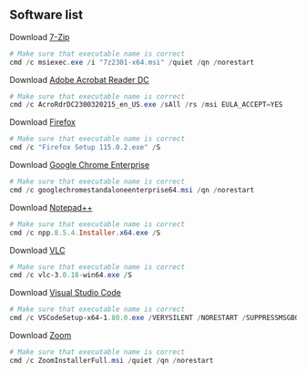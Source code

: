 ## Software list
Download [7-Zip](https://7-zip.org/download.html) <br />
```powershell
# Make sure that executable name is correct
cmd /c msiexec.exe /i "7z2301-x64.msi" /quiet /qn /norestart
```
Download [Adobe Acrobat Reader DC](https://get.adobe.com/reader/enterprise/) <br />
```powershell
# Make sure that executable name is correct
cmd /c AcroRdrDC2300320215_en_US.exe /sAll /rs /msi EULA_ACCEPT=YES
```
Download [Firefox](https://www.mozilla.org/en-US/firefox/all/#product-desktop-release) <br />
```powershell
# Make sure that executable name is correct
cmd /c "Firefox Setup 115.0.2.exe" /S
```
Download [Google Chrome Enterprise](https://chromeenterprise.google/browser/download/#windows-tab) <br />
```powershell
# Make sure that executable name is correct
cmd /c googlechromestandaloneenterprise64.msi /qn /norestart
```
Download [Notepad++](https://notepad-plus-plus.org/downloads/) <br />
```powershell
# Make sure that executable name is correct
cmd /c npp.8.5.4.Installer.x64.exe /S
```
Download [VLC](https://www.videolan.org/) <br />
```powershell
# Make sure that executable name is correct
cmd /c vlc-3.0.18-win64.exe /S
```
Download [Visual Studio Code](https://code.visualstudio.com/Download) <br />
```powershell
# Make sure that executable name is correct
cmd /c VSCodeSetup-x64-1.80.0.exe /VERYSILENT /NORESTART /SUPPRESSMSGBOXES /MERGETASKS=!runcode
```
Download [Zoom](https://support.zoom.us/hc/en-us/articles/207373866-Zoom-Installers) <br />
```powershell
# Make sure that executable name is correct
cmd /c ZoomInstallerFull.msi /quiet /qn /norestart
```
